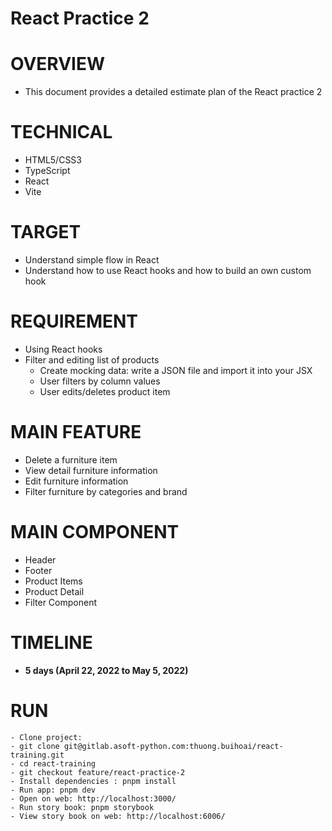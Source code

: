 # React Practice 2

# OVERVIEW
- This document provides a detailed estimate plan of the React practice 2

# TECHNICAL
- HTML5/CSS3
- TypeScript
- React
- Vite

# TARGET
- Understand simple flow in React
- Understand how to use React hooks and how to build an own custom hook

# REQUIREMENT
- Using React hooks
- Filter and editing list of products
  - Create mocking data: write a JSON file and import it into your JSX
  - User filters by column values
  - User edits/deletes product item

# MAIN FEATURE
- Delete a furniture item
- View detail furniture information
- Edit furniture information
- Filter furniture by categories and brand

# MAIN COMPONENT
- Header
- Footer
- Product Items
- Product Detail 
- Filter Component

# TIMELINE
- **5 days (April 22, 2022 to May 5, 2022)**
# RUN
```
- Clone project: 
- git clone git@gitlab.asoft-python.com:thuong.buihoai/react-training.git
- cd react-training
- git checkout feature/react-practice-2
- Install dependencies : pnpm install
- Run app: pnpm dev
- Open on web: http://localhost:3000/
- Run story book: pnpm storybook
- View story book on web: http://localhost:6006/
```